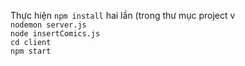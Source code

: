 Thực hiện `npm install` hai lần (trong thư mục project v<br>
`nodemon server.js` <br>
`node insertComics.js` <br>
`cd client` <br>
`npm start`
